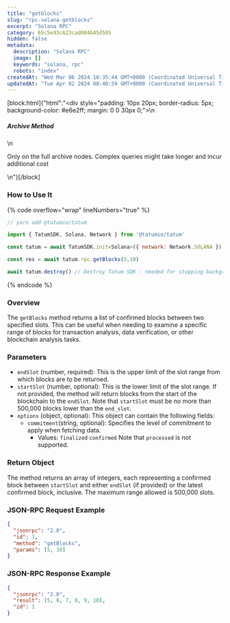 ```yaml
---
title: "getblocks"
slug: "rpc-solana-getblocks"
excerpt: "Solana RPC"
category: 65c5e93c623cad004b45d505
hidden: false
metadata: 
  description: "Solana RPC"
  image: []
  keywords: "solana, rpc"
  robots: "index"
createdAt: "Wed Mar 06 2024 10:35:44 GMT+0000 (Coordinated Universal Time)"
updatedAt: "Tue Apr 02 2024 08:40:59 GMT+0000 (Coordinated Universal Time)"
---
```

[block:html]{"html":"<div style=\"padding: 10px 20px; border-radius: 5px; background-color: #e6e2ff; margin: 0 0 30px 0;\">\n  <h5>Archive Method</h5>\n  <p>Only on the full archive nodes. Complex queries might take longer and incur additional cost</p>\n</div>"}[/block]


### How to Use It

{% code overflow="wrap" lineNumbers="true" %}
```javascript
// yarn add @tatumio/tatum

import { TatumSDK, Solana, Network } from '@tatumio/tatum'

const tatum = await TatumSDK.init<Solana>({ network: Network.SOLANA })

const res = await tatum.rpc.getBlocks(5,10)

await tatum.destroy() // Destroy Tatum SDK - needed for stopping background jobs
```
{% endcode %}

### Overview

The `getBlocks` method returns a list of confirmed blocks between two specified slots. This can be useful when needing to examine a specific range of blocks for transaction analysis, data verification, or other blockchain analysis tasks.

### Parameters

* `endSlot` (number, required): This is the upper limit of the slot range from which blocks are to be returned.
* `startSlot` (number, optional): This is the lower limit of the slot range. If not provided, the method will return blocks from the start of the blockchain to the `endSlot`. Note that `startSlot` must be no more than 500,000 blocks lower than the `end_slot`.
* `options` (object, optional): This object can contain the following fields:
  * `commitment`(string, optional): Specifies the level of commitment to apply when fetching data.
    * Values: `finalized` `confirmed` Note that `processed` is not supported.

### Return Object

The method returns an array of integers, each representing a confirmed block between `startSlot` and either `endSlot` (if provided) or the latest confirmed block, inclusive. The maximum range allowed is 500,000 slots.

### JSON-RPC Request Example

```json
{
  "jsonrpc": "2.0",
  "id": 1,
  "method": "getBlocks",
  "params": [5, 10]
}
```

### JSON-RPC Response Example

```json
{
  "jsonrpc": "2.0",
  "result": [5, 6, 7, 8, 9, 10],
  "id": 1
}
```
